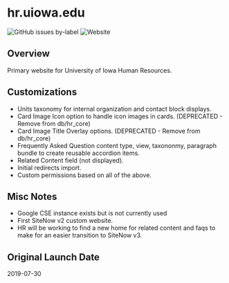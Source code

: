 hr.uiowa.edu
===

![GitHub issues by-label](https://img.shields.io/github/issues/uiowa/uiowa/hr.uiowa.edu) ![Website](https://img.shields.io/website?url=https%3A%2F%2Fhr.uiowa.edu)

Overview
---

Primary website for University of Iowa Human Resources.

Customizations
---

- Units taxonomy for internal organization and contact block displays.
- Card Image Icon option to handle icon images in cards. (DEPRECATED - Remove from db/hr_core)
- Card Image Title Overlay options. (DEPRECATED - Remove from db/hr_core)
- Frequently Asked Question content type, view, taxononmy, paragraph bundle to create reusable accordion items.
- Related Content field (not displayed).
- Initial redirects import.
- Custom permissions based on all of the above.

Misc Notes
---

- Google CSE instance exists but is not currently used
- First SiteNow v2 custom website.
- HR will be working to find a new home for related content and faqs to make for an easier transition to SiteNow v3.

Original Launch Date
---

2019-07-30



